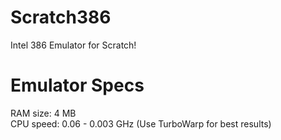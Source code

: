 # Scratch386
Intel 386 Emulator for Scratch!
# Emulator Specs
RAM size: 4 MB<br>
CPU speed: 0.06 - 0.003 GHz (Use TurboWarp for best results)
